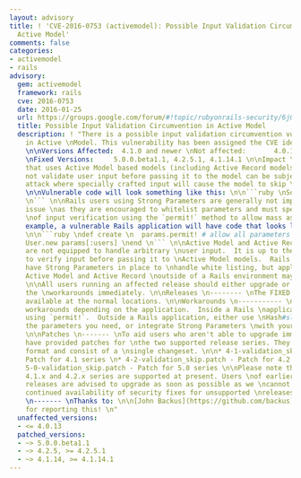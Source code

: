 ```yaml
---
layout: advisory
title: ! 'CVE-2016-0753 (activemodel): Possible Input Validation Circumvention in
  Active Model'
comments: false
categories:
- activemodel
- rails
advisory:
  gem: activemodel
  framework: rails
  cve: 2016-0753
  date: 2016-01-25
  url: https://groups.google.com/forum/#!topic/rubyonrails-security/6jQVC1geukQ
  title: Possible Input Validation Circumvention in Active Model
  description: ! "There is a possible input validation circumvention vulnerability
    in Active \nModel. This vulnerability has been assigned the CVE identifier CVE-2016-0753.
    \n\nVersions Affected:  4.1.0 and newer \nNot affected:       4.0.13 and older
    \nFixed Versions:     5.0.0.beta1.1, 4.2.5.1, 4.1.14.1 \n\nImpact \n------ \nCode
    that uses Active Model based models (including Active Record models) and \ndoes
    not validate user input before passing it to the model can be subject to \nan
    attack where specially crafted input will cause the model to skip \nvalidations.
    \n\nVulnerable code will look something like this: \n\n```ruby \nSomeModel.new(unverified_user_input)
    \n``` \n\nRails users using Strong Parameters are generally not impacted by this
    issue \nas they are encouraged to whitelist parameters and must specifically opt-out
    \nof input verification using the `permit!` method to allow mass assignment. \n\nFor
    example, a vulnerable Rails application will have code that looks like \nthis:
    \n\n```ruby \ndef create \n  params.permit! # allow all parameters \n  @user =
    User.new params[:users] \nend \n``` \n\nActive Model and Active Record objects
    are not equipped to handle arbitrary \nuser input.  It is up to the application
    to verify input before passing it to \nActive Model models.  Rails users already
    have Strong Parameters in place to \nhandle white listing, but applications using
    Active Model and Active Record \noutside of a Rails environment may be impacted.
    \n\nAll users running an affected release should either upgrade or use one of
    the \nworkarounds immediately. \n\nReleases \n-------- \nThe FIXED releases are
    available at the normal locations. \n\nWorkarounds \n----------- \nThere are several
    workarounds depending on the application.  Inside a Rails \napplication, stop
    using `permit!`.  Outside a Rails application, either use \nHash#slice to select
    the parameters you need, or integrate Strong Parameters \nwith your application.
    \n\nPatches \n------- \nTo aid users who aren't able to upgrade immediately we
    have provided patches for \nthe two supported release series. They are in git-am
    format and consist of a \nsingle changeset. \n\n* 4-1-validation_skip.patch -
    Patch for 4.1 series \n* 4-2-validation_skip.patch - Patch for 4.2 series \n*
    5-0-validation_skip.patch - Patch for 5.0 series \n\nPlease note that only the
    4.1.x and 4.2.x series are supported at present. Users \nof earlier unsupported
    releases are advised to upgrade as soon as possible as we \ncannot guarantee the
    continued availability of security fixes for unsupported \nreleases. \n\nCredits
    \n------- \nThanks to: \n\n[John Backus](https://github.com/backus) from BlockScore
    for reporting this! \n"
  unaffected_versions:
  - <= 4.0.13
  patched_versions:
  - ~> 5.0.0.beta1.1
  - ~> 4.2.5, >= 4.2.5.1
  - ~> 4.1.14, >= 4.1.14.1
---
```

